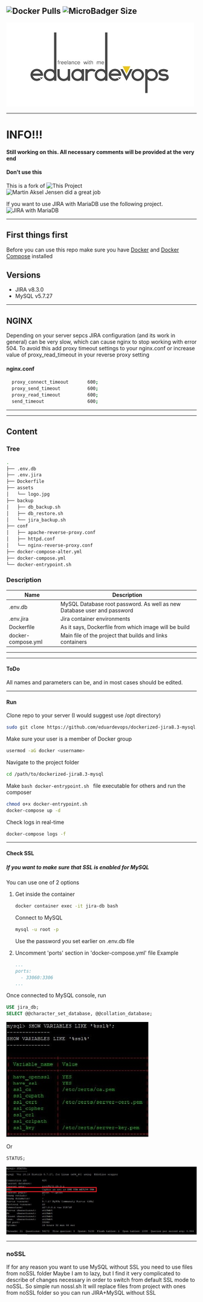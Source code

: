 <!-- ## Dockerized JIRA v8.3 and MySQL v5.7 -->

<img alt="Docker Pulls" src="https://img.shields.io/docker/pulls/eduardevops/jira8.3-mysql.svg" style="max-width:100%;"> <img alt="MicroBadger Size" src="https://img.shields.io/microbadger/image-size/eduardevops/jira8.3-mysql/latest.svg" style="max-width:100%;">
-----

![Logo](./assets/logo.jpg)

------

# INFO!!!
####  Still working on this. All necessary comments will be provided at the very end
####  Don't use this

This is a fork of  ![This Project](https://github.com/cptactionhank/docker-atlassian-jira) <br>
![Martin Aksel Jensen](https://github.com/cptactionhank) did a great job

If you want to use JIRA with MariaDB use the following project. <br>
![JIRA with MariaDB](https://github.com/eduardevops/dockerized-jira8.3-mariadb)

------

## First things first
Before you can use this repo make sure you have [Docker](https://www.docker.com/) and [Docker Compose](https://docs.docker.com/compose/install/) installed

## Versions
*	JIRA v8.3.0
*	MySQL v5.7.27

-----
## NGINX
Depending on your server sepcs JIRA configuration (and its work in general) can be very slow, which can cause nginx to stop working with error 504. To avoid this add proxy timeout settings to your nginx.conf or increase value of proxy_read_timeout in your reverse proxy setting

#### nginx.conf

```bash
  proxy_connect_timeout       600;
  proxy_send_timeout          600;
  proxy_read_timeout          600;
  send_timeout                600;
```
-----

------
## Content

### Tree

```bash
.
├── .env.db
├── .env.jira
├── Dockerfile
├── assets
│   └── logo.jpg
├── backup
│   ├── db_backup.sh
│   ├── db_restore.sh
│   └── jira_backup.sh
├── conf
│   ├── apache-reverse-proxy.conf
│   ├── httpd.conf
│   └── nginx-reverse-proxy.conf
├── docker-compose-alter.yml
├── docker-compose.yml
└── docker-entrypoint.sh
```

### Description

Name | Description
------------------- | -------------
.env.db             | MySQL Database root password. As well as new Database user and password
.env.jira           | Jira container environments
Dockerfile          | As it says, Dockerfile from which image will be build
docker-compose.yml  | Main file of the project that builds and links containers


------

-----
#### ToDo
All names and parameters can be, and in most cases should be edited.

-----

#### Run
Clone repo to your server (I would suggest use /opt directory)
```bash
sudo git clone https://github.com/eduardevops/dockerized-jira8.3-mysql.git
```

Make sure your user is a member of Docker group
```sh
usermod -aG docker <username>
```
Navigate to the project folder
```sh
cd /path/to/dockerized-jira8.3-mysql
```
Make ```bash docker-entrypoint.sh ``` file executable for others and run the composer
```sh
chmod o+x docker-entrypoint.sh
docker-compose up -d
```

Check logs in real-time
```sh
docker-compose logs -f
```

-----
#### Check SSL

##### If you want to make sure that SSL is enabled for MySQL
You can use one of 2 options
1.  Get inside the container
    ```bash
    docker container exec -it jira-db bash
    ```
    Connect to MySQL
    ```bash
    mysql -u root -p
    ```
    Use the password you set earlier on .env.db file

2.  Uncomment 'ports' section in 'docker-compose.yml' file
    Example
    ```yaml
    ...
    ports:
      - 33060:3306
    ...
    ```
Once connected to MySQL console, run
```sql
USE jira_db;
SELECT @@character_set_database, @@collation_database;
```
![Show](./assets/Show.jpg)

Or
```sql
STATUS;
```
![Show](./assets/Status.jpg)

-----

### noSSL
If for any reason you want to use MySQL without SSL you need to use files from noSSL folder
Maybe I am to lazy, but I find it very complicated to describe of changes necessary in order to
switch from default SSL mode to noSSL. So simple run nossl.sh
It will replace files from project with ones from noSSL folder so you can run JIRA+MySQL without SSL
